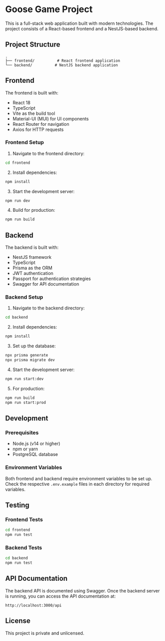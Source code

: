 # Goose Game Project

This is a full-stack web application built with modern technologies. The project consists of a React-based frontend and a NestJS-based backend.

## Project Structure

```
.
├── frontend/          # React frontend application
└── backend/          # NestJS backend application
```

## Frontend

The frontend is built with:
- React 18
- TypeScript
- Vite as the build tool
- Material-UI (MUI) for UI components
- React Router for navigation
- Axios for HTTP requests

### Frontend Setup

1. Navigate to the frontend directory:
```bash
cd frontend
```

2. Install dependencies:
```bash
npm install
```

3. Start the development server:
```bash
npm run dev
```

4. Build for production:
```bash
npm run build
```

## Backend

The backend is built with:
- NestJS framework
- TypeScript
- Prisma as the ORM
- JWT authentication
- Passport for authentication strategies
- Swagger for API documentation

### Backend Setup

1. Navigate to the backend directory:
```bash
cd backend
```

2. Install dependencies:
```bash
npm install
```

3. Set up the database:
```bash
npx prisma generate
npx prisma migrate dev
```

4. Start the development server:
```bash
npm run start:dev
```

5. For production:
```bash
npm run build
npm run start:prod
```

## Development

### Prerequisites

- Node.js (v14 or higher)
- npm or yarn
- PostgreSQL database

### Environment Variables

Both frontend and backend require environment variables to be set up. Check the respective `.env.example` files in each directory for required variables.

## Testing

### Frontend Tests
```bash
cd frontend
npm run test
```

### Backend Tests
```bash
cd backend
npm run test
```

## API Documentation

The backend API is documented using Swagger. Once the backend server is running, you can access the API documentation at:
```
http://localhost:3000/api
```

## License

This project is private and unlicensed. 
